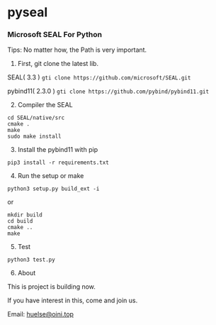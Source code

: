 # pyseal

### Microsoft SEAL For Python

Tips: No matter how, the Path is very important.

1. First, git clone the latest lib.

SEAL( 3.3 ) `gti clone https://github.com/microsoft/SEAL.git`

pybind11( 2.3.0 ) `gti clone https://github.com/pybind/pybind11.git`

2. Compiler the SEAL

```shell
cd SEAL/native/src
cmake .
make
sudo make install
```

3. Install the pybind11 with pip

`pip3 install -r requirements.txt`

4. Run the setup or make

`python3 setup.py build_ext -i`

or

```shell
mkdir build
cd build
cmake ..
make
```

5. Test

`python3 test.py`

6. About

This is project is building now.

If you have interest in this, come and join us.

Email: [huelse@oini.top](huelse@oini.top)